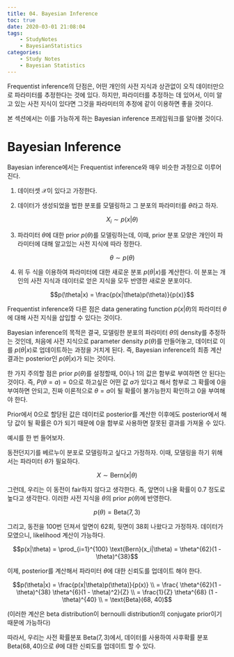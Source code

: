```yaml
---
title: 04. Bayesian Inference
toc: true
date: 2020-03-01 21:08:04
tags:
	- StudyNotes
	- BayesianStatistics
categories:
	- Study Notes
	- Bayesian Statistics
---
```




Frequentist inference의 단점은, 어떤 개인의 사전 지식과 상관없이 오직 데이터만으로 파라미터를 추정한다는 것에 있다. 하지만, 파라미터를 추정하는 데 있어서, 이미 알고 있는 사전 지식이 있다면 그것을 파라미터의 추정에 같이 이용하면 좋을 것이다.

본 섹션에서는 이를 가능하게 하는 Bayesian inference 프레임워크를 알아볼 것이다.

# Bayesian Inference

Bayesian inference에서는 Frequentist inference와 매우 비슷한 과정으로 이루어진다.

1. 데이터셋 $\mathcal{X}$이 있다고 가정한다.
2. 데이터가 생성되었을 법한 분포를 모델링하고 그 분포의 파라미터를 $\theta$라고 하자.

    $$X_i \sim p(x|\theta)$$

3. 파라미터 $\theta$에 대한 prior $p(\theta)$를 모델링하는데, 이때, prior 분포 모양은 개인이 파라미터에 대해 알고있는 사전 지식에 따라 정한다.

    $$\theta \sim p(\theta)$$

4. 위 두 식을 이용하여 파라미터에 대한 새로운 분포 $p(\theta \vert x)$를 계산한다. 이 분포는 개인의 사전 지식과 데이터로 얻은 지식을 모두 반영한 새로운 분포이다.

    $$p(\theta|x) = \frac{p(x|\theta)p(\theta)}{p(x)}$$

Frequentist inference와 다른 점은 data generating function $p(x \vert \theta)$의 파라미터 $\theta$에 대해 사전 지식을 삽입할 수 있다는 것이다.

Bayesian inference의 목적은 결국, 모델링한 분포의 파라미터 $\theta$의 density를 추정하는 것인데, 처음에 사전 지식으로 parameter density $p(\theta)$를 만들어놓고, 데이터로 이를 $p(\theta \vert x)$로 업데이트하는 과정을 거치게 된다. 즉, Bayesian inference의 최종 계산 결과는 posterior인 $p(\theta \vert x)$가 되는 것이다.

한 가지 주의할 점은 prior $p(\theta)$를 설정할때, 0이나 1의 값은 함부로 부여하면 안 된다는 것이다. 즉, $P(\theta = a) = 0$으로 하고싶은 어떤 값 $a$가 있다고 해서 함부로 그 확률에 0을 부여하면 안되고, 진짜 이론적으로 $\theta = a$이 될 확률이 불가능한지 확인하고 0을 부여해야 한다.

Prior에서 0으로 할당된 값은 데이터로 posterior를 계산한 이후에도 posterior에서 해당 값이 될 확률은 0가 되기 때문에 0을 함부로 사용하면 잘못된 결과를 가져올 수 있다.

예시를 한 번 들어보자.

동전던지기를 베르누이 분포로 모델링하고 싶다고 가정하자. 이때, 모델링을 하기 위해서는 파라미터 $\theta$가 필요하다.

$$X \sim \text{Bern}(x|\theta)$$

그런데, 우리는 이 동전이 fair하지 않다고 생각한다. 즉, 앞면이 나올 확률이 0.7 정도로 높다고 생각한다. 이러한 사전 지식을 $\theta$의 prior $p(\theta)$에 반영한다.

$$p(\theta) = \text{Beta}(7, 3)$$

그리고, 동전을 100번 던져서 앞면이 62회, 뒷면이 38회 나왔다고 가정하자. 데이터가 모였으니, likelihood 계산이 가능하다.

$$p(x|\theta) = \prod_{i=1}^{100} \text{Bern}(x_i|\theta) = \theta^{62}(1 - \theta)^{38}$$

이제, posterior를 계산해서 파라미터 $\theta$에 대한 신뢰도를 업데이트 해야 한다.

$$p(\theta|x) = \frac{p(x|\theta)p(\theta)}{p(x)} \\
= \frac{ \theta^{62}(1 - \theta)^{38} \theta^{6}(1 - \theta)^2}{Z} \\ 
= \frac{1}{Z} \theta^{68} (1 - \theta)^{40} \\ 
= \text{Beta}(68, 40)$$

(이러한 계산은 beta distribution이 bernoulli distribution의 conjugate prior이기 때문에 가능하다)

따라서, 우리는 사전 확률분포 $\text{Beta}(7, 3)$에서, 데이터를 사용하여 사후확률 분포 $\text{Beta}(68, 40)$으로 $\theta$에 대한 신뢰도를 업데이트 할 수 있다.